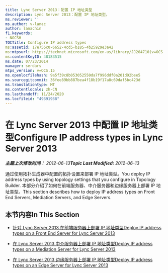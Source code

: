 ```yaml
---
title: Lync Server 2013：配置 IP 地址类型
description: Lync Server 2013：配置 IP 地址类型。
ms.reviewer: ''
ms.author: v-lanac
author: lanachin
f1.keywords:
- NOCSH
TOCTitle: Configure IP address types
ms:assetid: 17e756c0-6652-4cd5-b185-4b25929e3a42
ms:mtpsurl: https://technet.microsoft.com/en-us/library/JJ204710(v=OCS.15)
ms:contentKeyID: 48183515
ms.date: 07/23/2014
manager: serdars
mtps_version: v=OCS.15
ms.openlocfilehash: 9a5f39c8b053052550da7f996ddf0a201d92bee5
ms.sourcegitcommit: 36fee89bb887bea4f18b19f17a8c69daf5bc423d
ms.translationtype: MT
ms.contentlocale: zh-CN
ms.lasthandoff: 11/24/2020
ms.locfileid: "49391938"
---
```

# <a name="configure-ip-address-types-in-lync-server-2013"></a><span data-ttu-id="0c8e4-103">在 Lync Server 2013 中配置 IP 地址类型</span><span class="sxs-lookup"><span data-stu-id="0c8e4-103">Configure IP address types in Lync Server 2013</span></span>

<div data-xmlns="http://www.w3.org/1999/xhtml">

<div class="topic" data-xmlns="http://www.w3.org/1999/xhtml" data-msxsl="urn:schemas-microsoft-com:xslt" data-cs="https://msdn.microsoft.com/">

<div data-asp="https://msdn2.microsoft.com/asp">



</div>

<div id="mainSection">

<div id="mainBody"><span data-ttu-id="0c8e4-104">

<span> </span></span><span class="sxs-lookup"><span data-stu-id="0c8e4-104">

<span> </span></span></span>

<span data-ttu-id="0c8e4-105">_**主题上次修改时间：** 2012-06-13_</span><span class="sxs-lookup"><span data-stu-id="0c8e4-105">_**Topic Last Modified:** 2012-06-13_</span></span>

<span data-ttu-id="0c8e4-106">通过使用拓扑生成器中配置的拓扑设置来部署 IP 地址类型。</span><span class="sxs-lookup"><span data-stu-id="0c8e4-106">You deploy IP address types by using topology settings that you configure in Topology Builder.</span></span> <span data-ttu-id="0c8e4-107">本部分介绍了如何在前端服务器、中介服务器和边缘服务器上部署 IP 地址类型。</span><span class="sxs-lookup"><span data-stu-id="0c8e4-107">This section describes how to deploy IP address types on Front End Servers, Mediation Servers, and Edge Servers.</span></span>

<div>

## <a name="in-this-section"></a><span data-ttu-id="0c8e4-108">本节内容</span><span class="sxs-lookup"><span data-stu-id="0c8e4-108">In This Section</span></span>

  - [<span data-ttu-id="0c8e4-109">针对 Lync Server 2013 在前端服务器上部署 IP 地址类型</span><span class="sxs-lookup"><span data-stu-id="0c8e4-109">Deploy IP address types on a Front End Server for Lync Server 2013</span></span>](lync-server-2013-deploy-ip-address-types-on-a-front-end-server.md)

  - [<span data-ttu-id="0c8e4-110">在 Lync Server 2013 中介服务器上部署 IP 地址类型</span><span class="sxs-lookup"><span data-stu-id="0c8e4-110">Deploy IP address types on a Mediation Server for Lync Server 2013</span></span>](lync-server-2013-deploy-ip-address-types-on-a-mediation-server.md)

  - [<span data-ttu-id="0c8e4-111">在 Lync Server 2013 边缘服务器上部署 IP 地址类型</span><span class="sxs-lookup"><span data-stu-id="0c8e4-111">Deploy IP address types on an Edge Server for Lync Server 2013</span></span>](lync-server-2013-deploy-ip-address-types-on-an-edge-server.md)

<span data-ttu-id="0c8e4-112"></div>

</div>

<span> </span>

</div>

</div>

</span><span class="sxs-lookup"><span data-stu-id="0c8e4-112"></div>

</div>

<span> </span>

</div>

</div>

</span></span></div>

